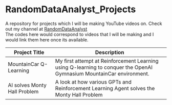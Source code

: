 # RandomDataAnalyst_Projects
A repository for projects which I will be making YouTube videos on. Check out my channel at [RandomDataAnalyst](https://www.youtube.com/@RandomDataAnalyst)
<br>The codes here would correspond to videos that I will be making and I would link them here once its available.

| Project Title  | Description |
| ------------- | ------------- |
MountainCar Q-Learning | My first attempt at Reinforcement Learning using Q-learning to conquer the OpenAI Gymnasium MountainCar environment.
AI solves Monty Hall Problem | A look at how various GPTs and Reinforcement Learning Agent solves the Monty Hall Problem
